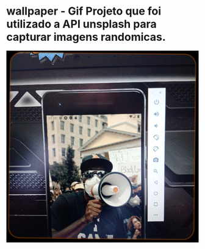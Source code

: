# wallpaper - Gif Projeto que foi utilizado a API unsplash para capturar imagens randomicas.
![](https://github.com/RicardoQuirino/wallpaper/blob/master/wallpaper.gif)
